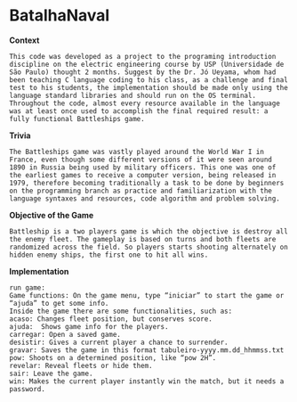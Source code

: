 # BatalhaNaval

**Context**
	
	This code was developed as a project to the programing introduction discipline on the electric engineering course by USP (Universidade de São Paulo) thought 2 months. Suggest by the Dr. Jó Ueyama, whom had been teaching C language coding to his class, as a challenge and final test to his students, the implementation should be made only using the language standard libraries and should run on the OS terminal. Throughout the code, almost every resource available in the language was at least once used to accomplish the final required result: a fully functional Battleships game.

**Trivia**
	
	The Battleships game was vastly played around the World War I in France, even though some different versions of it were seen around 1890 in Russia being used by military officers. This one was one of the earliest games to receive a computer version, being released in 1979, therefore becoming traditionally a task to be done by beginners on the programming branch as practice and familiarization with the language syntaxes and resources, code algorithm and problem solving.
 
**Objective of the Game**
	
	Battleship is a two players game is which the objective is destroy all the enemy fleet. The gameplay is based on turns and both fleets are randomized across the field. So players starts shooting alternately on hidden enemy ships, the first one to hit all wins.

**Implementation**
	
	run game:
	Game functions: On the game menu, type “iniciar” to start the game or “ajuda” to get some info.
	Inside the game there are some functionalities, such as: 
	acaso: Changes fleet position, but conserves score.
	ajuda:	Shows game info for the players.
	carregar: Open a saved game.
	desistir: Gives a current player a chance to surrender.
	gravar: Saves the game in this format tabuleiro-yyyy.mm.dd_hhmmss.txt
	pow: Shoots on a determined position, like “pow 2H”.
	revelar: Reveal fleets or hide them.
	sair: Leave the game.
	win: Makes the current player instantly win the match, but it needs a password.


		
	
	

